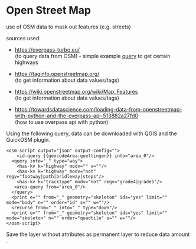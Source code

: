# Open Street Map 

use of OSM data to mask out features (e.g. streets)



sources used:

- https://overpass-turbo.eu/  
(to query data from OSM) - simple example [query](https://overpass-turbo.eu/s/Voa) to get certain highways

- https://taginfo.openstreetmap.org/  
(to get information about data values/tags)

- https://wiki.openstreetmap.org/wiki/Map_Features  
(to get information about data values/tags)

- https://towardsdatascience.com/loading-data-from-openstreetmap-with-python-and-the-overpass-api-513882a27fd0  
(how to use overpass api with python)


Using the following query, data can be downloaded with QGIS and the QuickOSM plugin. 
```
<osm-script output="json" output-config="">
    <id-query {{geocodeArea:goettingen}} into="area_0"/>
  <query into="_" type="way">
    <has-kv k="highway" modv="" v=""/>
    <has-kv k="highway" modv="not" regv="footway|path|bridleway|steps"/>
    <has-kv k="tracktype" modv="not" regv="grade4|grade5"/>
   <area-query from="area_0"/>
  </query>
  <print e="" from="_" geometry="skeleton" ids="yes" limit="" mode="body" n="" order="id" s="" w=""/>
  <recurse from="_" into="_" type="down"/>
  <print e="" from="_" geometry="skeleton" ids="yes" limit="" mode="skeleton" n="" order="quadtile" s="" w=""/>
</osm-script>
```

Save the layer without attributes as permanent layer to reduce data amount .
